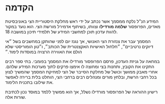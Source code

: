 # הקדמה

המידע הנ"ל נלקח ממסמך אשר נכתב על ידי ראש מחלקת היסטוריית הצי באוניבסיטת מאדים, הפרופסור **שלמה מורדילו** וצוותו, בשיתוף אדמירל מורשת
הצי. הוא נועד במקור להוות עדכון תוכן למחשבי המידע של תלמידי תיכון במושבה 18.

המסמך עבר את צנזורת הצי האנושי, אך נגנז יום לפני שהותקן במחשבים בשל ״אי דיוקים נרטיביים״, ״חלחול האישיות
האקצנטרית של הכותב״, ו״טון הומוריסטי שלא הולם את האווירה הרצויה במוסדות לימוד.״

במחאה על גניזת העדכון, פרסם הפרופסור מורדילו את המסמך בפומבי. בתי ספר רבים התקינו את הקובץ, ותחנות בצי ומחוצה לו
אימצו פרקים לתוך מערכות המידע שלהם. אחרי מאבק ממושך וכושל של מחלקת הסייבר של הצי למחיקת המסמך שהמשיך לצוץ
בכל רחבי הרשת, ובלחץ מורים ומנהלים רבים ברחבי הצי, הוחלט בלית ברירה לאפשר את שילובו בתכנית הלימוד.

רישיון ההוראה של הפרופסור מורדילו נשלל, אך הוא ממשיך ללמד במוסד נכון לכתיבת שורות אלה.
